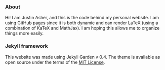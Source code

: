 ### About 

Hi! I am Justin Asher, and this is the code behind my personal website. I am using GitHub pages since it is both dynamic and can render LaTeX (using a combination of KaTeX and MathJax). I am hoping this allows me to organize things more easily.

### Jekyll framework

This website was made using Jekyll Garden v 0.4. The theme is available as open source under the terms of the [MIT License](http://opensource.org/licenses/MIT).
